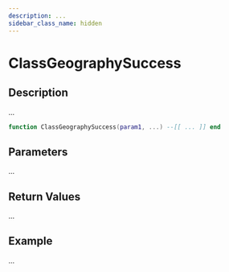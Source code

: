 ```yaml
---
description: ...
sidebar_class_name: hidden
---
```


# ClassGeographySuccess

## Description

...

```lua
function ClassGeographySuccess(param1, ...) --[[ ... ]] end
```

## Parameters

...

## Return Values

...

## Example

...

